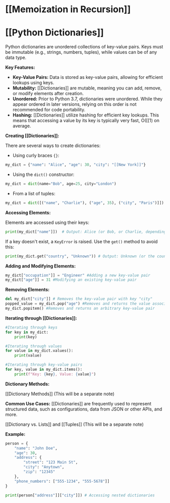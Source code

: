 # [[Memoization in Recursion]]
# [[Python Dictionaries]] 
Python dictionaries are unordered collections of key-value pairs.  Keys must be immutable (e.g., strings, numbers, tuples), while values can be of any data type.

**Key Features:**

* **Key-Value Pairs:**  Data is stored as key-value pairs, allowing for efficient lookups using keys.
* **Mutability:** [[Dictionaries]] are mutable, meaning you can add, remove, or modify elements after creation.
* **Unordered:**  Prior to Python 3.7, dictionaries were unordered.  While they appear ordered in later versions, relying on this order is not recommended for code portability.
* **Hashing:** [[Dictionaries]] utilize hashing for efficient key lookups.  This means that accessing a value by its key is typically very fast, O([[1) on average.


**Creating [[Dictionaries]]:**

There are several ways to create dictionaries:

* Using curly braces `{}`:

```python
my_dict = {"name": "Alice", "age": 30, "city": "[[New York]]"}
```

* Using the `dict()` constructor:

```python
my_dict = dict(name="Bob", age=25, city="London")
```

* From a list of tuples:

```python
my_dict = dict([("name", "Charlie"), ("age", 35), ("city", "Paris")]])
```


**Accessing Elements:**

Elements are accessed using their keys:

```python
print(my_dict["name"]])  # Output: Alice (or Bob, or Charlie, depending on which creation method above was used)
```

If a key doesn't exist, a `KeyError` is raised.  Use the `get()` method to avoid this:

```python
print(my_dict.get("country", "Unknown")) # Output: Unknown (or the country if it exists)
```

**Adding and Modifying Elements:**

```python
my_dict["occupation"]] = "Engineer" #Adding a new key-value pair
my_dict["age"]] = 31 #Modifying an existing key-value pair
```

**Removing Elements:**

```python
del my_dict["city"]] # Removes the key-value pair with key "city"
popped_value = my_dict.pop("age") #Removes and returns the value associated with the key "age"
my_dict.popitem() #Removes and returns an arbitrary key-value pair
```

**Iterating through [[Dictionaries]]:**

```python
#Iterating through keys
for key in my_dict:
    print(key)

#Iterating through values
for value in my_dict.values():
    print(value)

#Iterating through key-value pairs
for key, value in my_dict.items():
    print(f"Key: {key}, Value: {value}")
```

**Dictionary Methods:**

[[Dictionary Methods]]  (This will be a separate note)

**Common Use Cases:**
 [[Dictionaries]] are frequently used to represent structured data, such as configurations, data from JSON or other APIs, and more.

[[Dictionary vs. Lists]] and [[Tuples]] (This will be a separate note)


**Example:**

```python
person = {
    "name": "John Doe",
    "age": 30,
    "address": {
        "street": "123 Main St",
        "city": "Anytown",
        "zip": "12345"
    },
    "phone_numbers": ["555-1234", "555-5678"]]
}

print(person["address"]]["city"]]) # Accessing nested dictionaries
```
